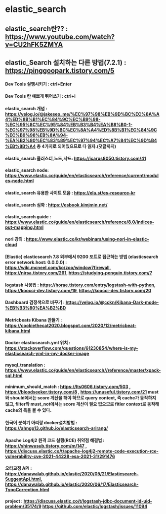 # elastic_search
## elastic_search란?? : https://www.youtube.com/watch?v=CU2hFK5ZMYA
## elastic_Search 설치하는 다른 방법(7.2.1) : https://pinggoopark.tistory.com/5
#### Dev Tools 실행시키기 : ctrl+Enter
#### Dev Tools 칸 예쁘게 뛰어쓰기 : ctrl+i

#### elastic_search 개념 : https://velog.io/@jakeseo_me/%EC%97%98%EB%9D%BC%EC%8A%A4%ED%8B%B1%EC%84%9C%EC%B9%98-%EC%95%8C%EC%95%84%EB%B3%B4%EA%B8%B0-1-%EC%97%98%EB%9D%BC%EC%8A%A4%ED%8B%B1%EC%84%9C%EC%B9%98%EB%8A%94-%EA%B2%80%EC%83%89%EC%97%94%EC%A7%84%EC%9D%B4%EB%8B%A4 총 4가지로 되어있으므로 다 읽자.(댓글까지)
#### elastic_search 클러스터,노드,샤드: https://icarus8050.tistory.com/41
#### elastic_search node: https://www.elastic.co/guide/en/elasticsearch/reference/current/modules-node.html
#### elastic_search 유용한 사이트 모음 : https://ela.st/es-resource-kr
#### elastic_search 심화 : https://esbook.kimjmin.net/
#### elastic_search guide : https://www.elastic.co/guide/en/elasticsearch/reference/8.0/indices-put-mapping.html
#### nori 강의 : https://www.elastic.co/kr/webinars/using-nori-in-elastic-cloud
#### [Elastic] elasticsearch 7.8 외부에서 9200 포트로 접근하는 방법 (elasticsearch error network.host: 0.0.0.0) : https://wiki.mcneel.com/ko/zoo/window7firewall, https://nirsa.tistory.com/261, https://studying-penguin.tistory.com/7
#### logstash 사용법 : https://horae.tistory.com/entry/logstash-with-python, https://koocci-dev.tistory.com/19, https://koocci-dev.tistory.com/20
#### Dashboard 검정색으로 바꾸기 : https://velog.io/@cckn/Kibana-Dark-mode-%EB%B3%80%EA%B2%BD
#### Metricbeats Kibana 만들기 : https://cookiethecat2020.blogspot.com/2020/12/metricbeat-kibana.html
#### Docker elasticsearch.yml 위치 : https://stackoverflow.com/questions/61230854/where-is-my-elasticsearch-yml-in-my-docker-image
#### mysql_translation : https://www.elastic.co/guide/en/elasticsearch//reference/master/xpack-sql.html
#### minimum_should_match : https://lts0606.tistory.com/503 , https://bloodseeker.tistory.com/8 , https://unuseful.tistory.com/21 must와 should에서는 score 계산을 해야 하므로 query context, 즉 cache가 동작하지 않고, filter와 must_not에서는 score 계산이 필요 없으므로 fitler context로 동작해 cache의 득을 볼 수 있다.
#### 한국어 분석기 아리랑 docker설치방법 : https://ahngo13.github.io/elasticsearch-arirang/
#### Apache Log4j2 원격 코드 실행(RCE) 취약점 해결법 : https://shinwusub.tistory.com/m/147 , https://discuss.elastic.co/t/apache-log4j2-remote-code-execution-rce-vulnerability-cve-2021-44228-esa-2021-31/291476
#### 오타교정 API : https://danawalab.github.io/elastic/2020/05/21/Elasticsearch-SuggestApi.html, https://danawalab.github.io/elastic/2020/06/17/Elasticsearch-TypoCorrection.html

#### project : https://discuss.elastic.co/t/logstash-jdbc-document-id-uid-problem/35174/9 https://github.com/elastic/logstash/issues/11094
